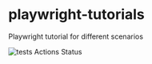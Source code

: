 # playwright-tutorials
Playwright tutorial for different scenarios

![tests Actions Status](https://github.com/shubhamyadav09/playwright-tutorials/actions/workflows/tests.yml/badge.svg)
